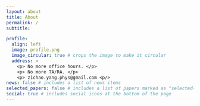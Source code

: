 ```yaml
---
layout: about
title: About
permalink: /
subtitle: 

profile:
  align: left
  image: profile.png
  image_circular: true # crops the image to make it circular
  address: >
    <p> No more office hours. </p>
    <p> No more TA/RA. </p>
    <p> zichao.yang.phys@gmail.com <p/>
news: false # includes a list of news items
selected_papers: false # includes a list of papers marked as "selected={true}"
social: true # includes social icons at the bottom of the page
---
```


